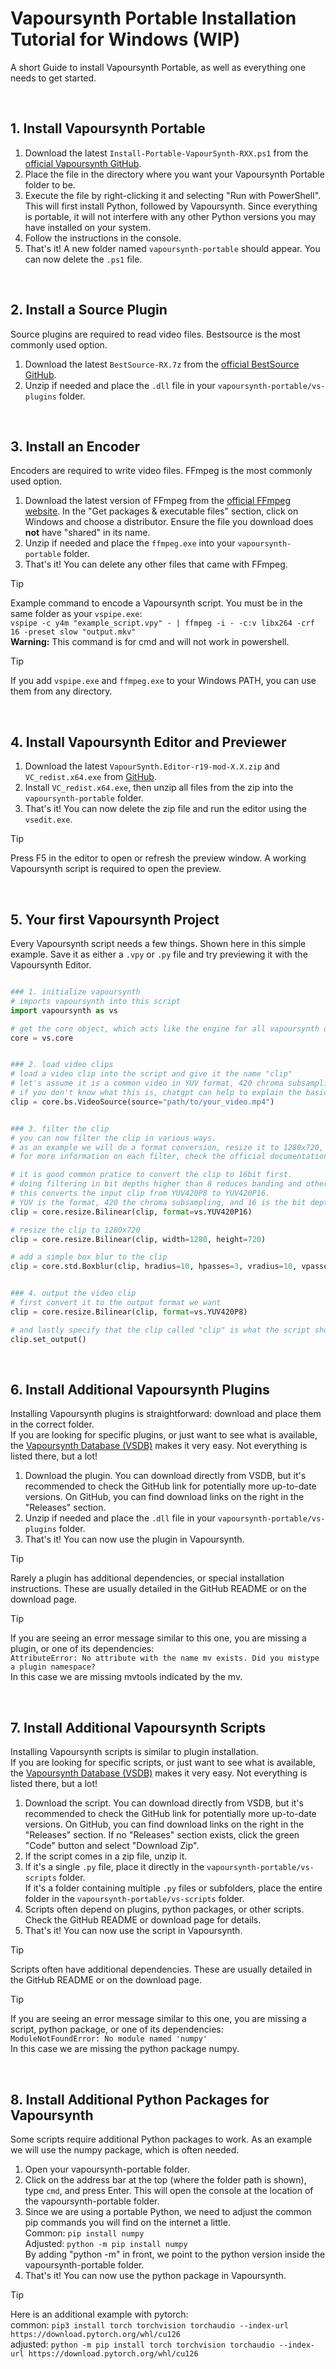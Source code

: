 # Vapoursynth Portable Installation Tutorial for Windows (WIP)
A short Guide to install Vapoursynth Portable, as well as everything one needs to get started.

<br />

## 1. Install Vapoursynth Portable
1. Download the latest `Install-Portable-VapourSynth-RXX.ps1` from the [official Vapoursynth GitHub](https://github.com/vapoursynth/vapoursynth/releases).
2. Place the file in the directory where you want your Vapoursynth Portable folder to be.
3. Execute the file by right-clicking it and selecting "Run with PowerShell". This will first install Python, followed by Vapoursynth. Since everything is portable, it will not interfere with any other Python versions you may have installed on your system.
4. Follow the instructions in the console.
5. That's it! A new folder named `vapoursynth-portable` should appear. You can now delete the `.ps1` file.

<br />

## 2. Install a Source Plugin
Source plugins are required to read video files. Bestsource is the most commonly used option.
1. Download the latest `BestSource-RX.7z` from the [official BestSource GitHub](https://github.com/vapoursynth/bestsource/releases).
2. Unzip if needed and place the `.dll` file in your `vapoursynth-portable/vs-plugins` folder.

<br />

## 3. Install an Encoder
Encoders are required to write video files. FFmpeg is the most commonly used option.
1. Download the latest version of FFmpeg from the [official FFmpeg website](https://ffmpeg.org/download.html). In the "Get packages & executable files" section, click on Windows and choose a distributor. Ensure the file you download does __not__ have "shared" in its name.
2. Unzip if needed and place the `ffmpeg.exe` into your `vapoursynth-portable` folder.
3. That's it! You can delete any other files that came with FFmpeg.
 
> [!TIP]
> Example command to encode a Vapoursynth script. You must be in the same folder as your `vspipe.exe`:  
> `vspipe -c y4m "example_script.vpy" - | ffmpeg -i - -c:v libx264 -crf 16 -preset slow "output.mkv"`  
> __Warning:__ This command is for cmd and will not work in powershell.

> [!TIP]
> If you add `vspipe.exe` and `ffmpeg.exe` to your Windows PATH, you can use them from any directory.


<br />

## 4. Install Vapoursynth Editor and Previewer
1. Download the latest `VapourSynth.Editor-r19-mod-X.X.zip` and `VC_redist.x64.exe` from [GitHub](https://github.com/YomikoR/VapourSynth-Editor).
2. Install `VC_redist.x64.exe`, then unzip all files from the zip into the `vapoursynth-portable` folder.
3. That's it! You can now delete the zip file and run the editor using the `vsedit.exe`.

> [!TIP]
> Press F5 in the editor to open or refresh the preview window. A working Vapoursynth script is required to open the preview.

<br />

## 5. Your first Vapoursynth Project
Every Vapoursynth script needs a few things. Shown here in this simple example. Save it as either a `.vpy` or `.py` file and try previewing it with the Vapoursynth Editor.

```python

### 1. initialize vapoursynth
# imports vapoursynth into this script
import vapoursynth as vs

# get the core object, which acts like the engine for all vapoursynth operations
core = vs.core


### 2. load video clips
# load a video clip into the script and give it the name "clip"
# let's assume it is a common video in YUV format, 420 chroma subsampling and a bit depth of 8.
# if you don't know what this is, chatgpt can help to explain the basics.
clip = core.bs.VideoSource(source="path/to/your_video.mp4")


### 3. filter the clip
# you can now filter the clip in various ways.
# as an example we will do a format conversion, resize it to 1280x720, and add a blur.
# for more information on each filter, check the official documentation: http://www.vapoursynth.com/doc/functions/video/resize.html

# it is good common pratice to convert the clip to 16bit first.
# doing filtering in bit depths higher than 8 reduces banding and other artifacts.
# this converts the input clip from YUV420P8 to YUV420P16.
# YUV is the format, 420 the chroma subsampling, and 16 is the bit depth.
clip = core.resize.Bilinear(clip, format=vs.YUV420P16)

# resize the clip to 1280x720
clip = core.resize.Bilinear(clip, width=1280, height=720)

# add a simple box blur to the clip
clip = core.std.Boxblur(clip, hradius=10, hpasses=3, vradius=10, vpasses=3)


### 4. output the video clip
# first convert it to the output format we want
clip = core.resize.Bilinear(clip, format=vs.YUV420P8)

# and lastly specify that the clip called "clip" is what the script should output
clip.set_output()
```

<br />

## 6. Install Additional Vapoursynth Plugins
Installing Vapoursynth plugins is straightforward: download and place them in the correct folder.  
If you are looking for specific plugins, or just want to see what is available, the [Vapoursynth Database (VSDB)](https://vsdb.top/) makes it very easy. Not everything is listed there, but a lot!
1. Download the plugin. You can download directly from VSDB, but it's recommended to check the GitHub link for potentially more up-to-date versions. On GitHub, you can find download links on the right in the "Releases" section.
2. Unzip if needed and place the `.dll` file in your `vapoursynth-portable/vs-plugins` folder.
3. That's it! You can now use the plugin in Vapoursynth.
 
> [!TIP]
> Rarely a plugin has additional dependencies, or special installation instructions. These are usually detailed in the GitHub README or on the download page.

> [!TIP]
> If you are seeing an error message similar to this one, you are missing a plugin, or one of its dependencies:  
> `AttributeError: No attribute with the name mv exists. Did you mistype a plugin namespace?`  
> In this case we are missing mvtools indicated by the mv.

<br />






















## 7. Install Additional Vapoursynth Scripts
Installing Vapoursynth scripts is similar to plugin installation.  
If you are looking for specific scripts, or just want to see what is available, the [Vapoursynth Database (VSDB)](https://vsdb.top/) makes it very easy. Not everything is listed there, but a lot!
1. Download the script. You can download directly from VSDB, but it's recommended to check the GitHub link for potentially more up-to-date versions. On GitHub, you can find download links on the right in the "Releases" section. If no "Releases" section exists, click the green "Code" button and select "Download Zip".
3. If the script comes in a zip file, unzip it.
4. If it's a single `.py` file, place it directly in the `vapoursynth-portable/vs-scripts` folder.  
   If it's a folder containing multiple `.py` files or subfolders, place the entire folder in the `vapoursynth-portable/vs-scripts` folder.
5. Scripts often depend on plugins, python packages, or other scripts. Check the GitHub README or download page for details.
6. That's it! You can now use the script in Vapoursynth.

> [!TIP]
> Scripts often have additional dependencies. These are usually detailed in the GitHub README or on the download page.

> [!TIP]
> If you are seeing an error message similar to this one, you are missing a script, python package, or one of its dependencies:  
> `ModuleNotFoundError: No module named 'numpy'`  
> In this case we are missing the python package numpy.

<br />

## 8. Install Additional Python Packages for Vapoursynth
Some scripts require additional Python packages to work. As an example we will use the numpy package, which is often needed.
1. Open your vapoursynth-portable folder.
2. Click on the address bar at the top (where the folder path is shown), type `cmd`, and press Enter. This will open the console at the location of the vapoursynth-portable folder.
3. Since we are using a portable Python, we need to adjust the common pip commands you will find on the internet a little.  
Common: `pip install numpy`  
Adjusted: `python -m pip install numpy`  
By adding "python -m" in front, we point to the python version inside the vapoursynth-portable folder.
4. That's it! You can now use the python package in Vapoursynth.

> [!TIP]
> Here is an additional example with pytorch:  
> common: `pip3 install torch torchvision torchaudio --index-url https://download.pytorch.org/whl/cu126`  
> adjusted: `python -m pip install torch torchvision torchaudio --index-url https://download.pytorch.org/whl/cu126`
